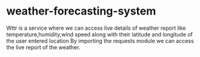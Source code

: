 # weather-forecasting-system
Wttr is a service where we can access live details of weather report like temperature,humidity,wind speed along with their latitude and longitude of the user entered location
By importing the requests module we can access the live report of the weather.
